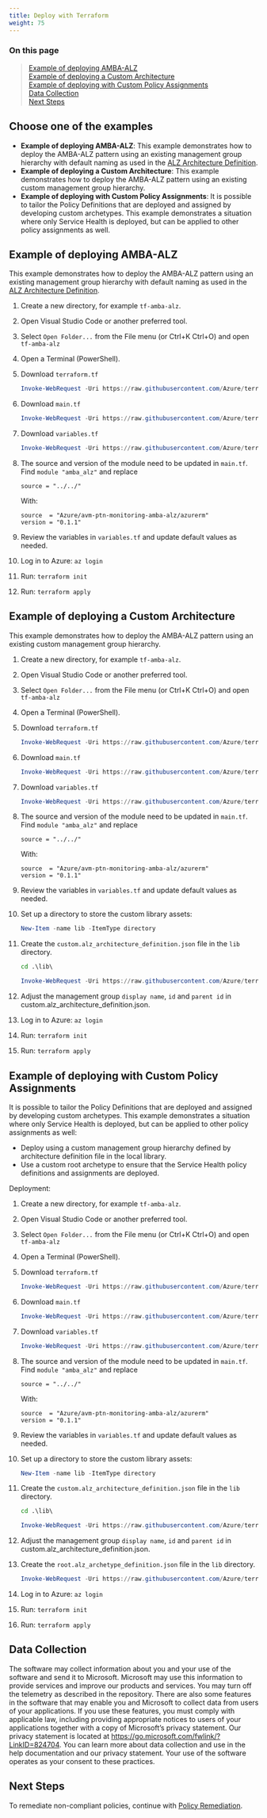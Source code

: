 ```yaml
---
title: Deploy with Terraform
weight: 75
---
```


### On this page

> [Example of deploying AMBA-ALZ](./#example-of-deploying-amba-alz) </br>
> [Example of deploying a Custom Architecture](./#example-of-deploying-a-custom-architecture) </br>
> [Example of deploying with Custom Policy Assignments](./#example-of-deploying-with-custom-policy-assignments) </br>
> [Data Collection](./#data-collection) </br>
> [Next Steps](./#next-steps) </br>

## Choose one of the examples

- **Example of deploying AMBA-ALZ**: This example demonstrates how to deploy the AMBA-ALZ pattern using an existing management group hierarchy with default naming as used in the [ALZ Architecture Definition](https://raw.githubusercontent.com/Azure/Azure-Landing-Zones-Library/refs/heads/main/platform/alz/architecture_definitions/alz.alz_architecture_definition.json).
- **Example of deploying a Custom Architecture**: This example demonstrates how to deploy the AMBA-ALZ pattern using an existing custom management group hierarchy.
- **Example of deploying with Custom Policy Assignments**: It is possible to tailor the Policy Definitions that are deployed and assigned by developing custom archetypes. This example demonstrates a situation where only Service Health is deployed, but can be applied to other policy assignments as well.

## Example of deploying AMBA-ALZ

This example demonstrates how to deploy the AMBA-ALZ pattern using an existing management group hierarchy with default naming as used in the [ALZ Architecture Definition](https://raw.githubusercontent.com/Azure/Azure-Landing-Zones-Library/refs/heads/main/platform/alz/architecture_definitions/alz.alz_architecture_definition.json).

1. Create a new directory, for example `tf-amba-alz`.
1. Open Visual Studio Code or another preferred tool.
1. Select `Open Folder...` from the File menu (or Ctrl+K Ctrl+O) and open `tf-amba-alz`
1. Open a Terminal (PowerShell).
1. Download `terraform.tf`

    ```powershell
    Invoke-WebRequest -Uri https://raw.githubusercontent.com/Azure/terraform-azurerm-avm-ptn-monitoring-amba-alz/refs/heads/main/examples/complete/terraform.tf -OutFile terraform.tf
    ```

1. Download `main.tf`

    ```powershell
    Invoke-WebRequest -Uri https://raw.githubusercontent.com/Azure/terraform-azurerm-avm-ptn-monitoring-amba-alz/refs/heads/main/examples/complete/main.tf -OutFile main.tf
    ```

1. Download `variables.tf`

    ```powershell
    Invoke-WebRequest -Uri https://raw.githubusercontent.com/Azure/terraform-azurerm-avm-ptn-monitoring-amba-alz/refs/heads/main/examples/complete/variables.tf -OutFile variables.tf
    ```

1. The source and version of the module need to be updated in `main.tf`. Find `module "amba_alz"` and replace

    ```hcl
    source = "../../"
    ```

    With:

    ```hcl
    source  = "Azure/avm-ptn-monitoring-amba-alz/azurerm"
    version = "0.1.1"
    ```

1. Review the variables in `variables.tf` and update default values as needed.
1. Log in to Azure: `az login`
1. Run: `terraform init`
1. Run: `terraform apply`

## Example of deploying a Custom Architecture

This example demonstrates how to deploy the AMBA-ALZ pattern using an existing custom management group hierarchy.

1. Create a new directory, for example `tf-amba-alz`.
1. Open Visual Studio Code or another preferred tool.
1. Select `Open Folder...` from the File menu (or Ctrl+K Ctrl+O) and open `tf-amba-alz`
1. Open a Terminal (PowerShell).
1. Download `terraform.tf`

    ```powershell
    Invoke-WebRequest -Uri https://raw.githubusercontent.com/Azure/terraform-azurerm-avm-ptn-monitoring-amba-alz/refs/heads/main/examples/custom-architecture-definition/terraform.tf -OutFile terraform.tf
    ```

1. Download `main.tf`

    ```powershell
    Invoke-WebRequest -Uri https://raw.githubusercontent.com/Azure/terraform-azurerm-avm-ptn-monitoring-amba-alz/refs/heads/main/examples/custom-architecture-definition/main.tf -OutFile main.tf
    ```

1. Download `variables.tf`

    ```powershell
    Invoke-WebRequest -Uri https://raw.githubusercontent.com/Azure/terraform-azurerm-avm-ptn-monitoring-amba-alz/refs/heads/main/examples/custom-architecture-definition/variables.tf -OutFile variables.tf
    ```

1. The source and version of the module need to be updated in `main.tf`. Find `module "amba_alz"` and replace

    ```hcl
    source = "../../"
    ```

    With:

    ```hcl
    source  = "Azure/avm-ptn-monitoring-amba-alz/azurerm"
    version = "0.1.1"
    ```

1. Review the variables in `variables.tf` and update default values as needed.
1. Set up a directory to store the custom library assets:

    ```powershell
    New-Item -name lib -ItemType directory
    ```

1. Create the `custom.alz_architecture_definition.json` file in the `lib` directory.

    ```cmd
    cd .\lib\
    ```

    ```powershell
    Invoke-WebRequest -Uri https://raw.githubusercontent.com/Azure/terraform-azurerm-avm-ptn-monitoring-amba-alz/refs/heads/main/examples/custom-architecture-definition/lib/custom.alz_architecture_definition.json -OutFile custom.alz_architecture_definition.json
    ```

1. Adjust the management group `display name`, `id` and `parent id` in custom.alz_architecture_definition.json.
1. Log in to Azure: `az login`
1. Run: `terraform init`
1. Run: `terraform apply`

## Example of deploying with Custom Policy Assignments

It is possible to tailor the Policy Definitions that are deployed and assigned by developing custom archetypes. This example demonstrates a situation where only Service Health is deployed, but can be applied to other policy assignments as well:

- Deploy using a custom management group hierarchy defined by architecture definition file in the local library.
- Use a custom root archetype to ensure that the Service Health policy definitions and assignments are deployed.

Deployment:

1. Create a new directory, for example `tf-amba-alz`.
1. Open Visual Studio Code or another preferred tool.
1. Select `Open Folder...` from the File menu (or Ctrl+K Ctrl+O) and open `tf-amba-alz`
1. Open a Terminal (PowerShell).
1. Download `terraform.tf`

    ```powershell
    Invoke-WebRequest -Uri https://raw.githubusercontent.com/Azure/terraform-azurerm-avm-ptn-monitoring-amba-alz/refs/heads/main/examples/custom-policy-assignment/terraform.tf -OutFile terraform.tf
    ```

1. Download `main.tf`

    ```powershell
    Invoke-WebRequest -Uri https://raw.githubusercontent.com/Azure/terraform-azurerm-avm-ptn-monitoring-amba-alz/refs/heads/main/examples/custom-policy-assignment/main.tf -OutFile main.tf
    ```

1. Download `variables.tf`

    ```powershell
    Invoke-WebRequest -Uri https://raw.githubusercontent.com/Azure/terraform-azurerm-avm-ptn-monitoring-amba-alz/refs/heads/main/examples/custom-policy-assignment/variables.tf -OutFile variables.tf
    ```

1. The source and version of the module need to be updated in `main.tf`. Find `module "amba_alz"` and replace

    ```hcl
    source = "../../"
    ```

    With:

    ```hcl
    source  = "Azure/avm-ptn-monitoring-amba-alz/azurerm"
    version = "0.1.1"
    ```

1. Review the variables in `variables.tf` and update default values as needed.
1. Set up a directory to store the custom library assets:

    ```powershell
    New-Item -name lib -ItemType directory
    ```

1. Create the `custom.alz_architecture_definition.json` file in the `lib` directory.

    ```cmd
    cd .\lib\
    ```

    ```powershell
    Invoke-WebRequest -Uri https://raw.githubusercontent.com/Azure/terraform-azurerm-avm-ptn-monitoring-amba-alz/refs/heads/main/examples/custom-policy-assignment/lib/custom.alz_architecture_definition.json -OutFile custom.alz_architecture_definition.json
    ```

1. Adjust the management group `display name`, `id` and `parent id` in custom.alz_architecture_definition.json.
1. Create the `root.alz_archetype_definition.json` file in the `lib` directory.

    ```powershell
    Invoke-WebRequest -Uri https://raw.githubusercontent.com/Azure/terraform-azurerm-avm-ptn-monitoring-amba-alz/refs/heads/main/examples/custom-policy-assignment/lib/root.alz_archetype_definition.json -OutFile root.alz_archetype_definition.json
    ```

1. Log in to Azure: `az login`
1. Run: `terraform init`
1. Run: `terraform apply`

## Data Collection

The software may collect information about you and your use of the software and send it to Microsoft. Microsoft may use this information to provide services and improve our products and services. You may turn off the telemetry as described in the repository. There are also some features in the software that may enable you and Microsoft to collect data from users of your applications. If you use these features, you must comply with applicable law, including providing appropriate notices to users of your applications together with a copy of Microsoft’s privacy statement. Our privacy statement is located at <https://go.microsoft.com/fwlink/?LinkID=824704>. You can learn more about data collection and use in the help documentation and our privacy statement. Your use of the software operates as your consent to these practices.

## Next Steps

To remediate non-compliant policies, continue with [Policy Remediation](../Remediate-Policies).
